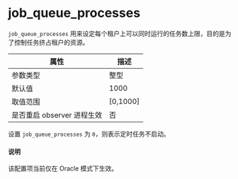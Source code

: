 job_queue_processes 
========================================

`job_queue_processes` 用来设定每个租户上可以同时运行的任务数上限，目的是为了控制任务挤占租户的资源。


|        属性        |     描述     |
|------------------|------------|
| 参数类型             | 整型         |
| 默认值              | 1000       |
| 取值范围             | \[0,1000\] |
| 是否重启 observer 进程生效 | 否          |



设置 `job_queue_processes` 为 `0`，则表示定时任务不启动。

  <main id="notice" type='explain'>
    <h4>说明</h4>
    <p>该配置项当前仅在 Oracle 模式下生效。</p>
  </main>
